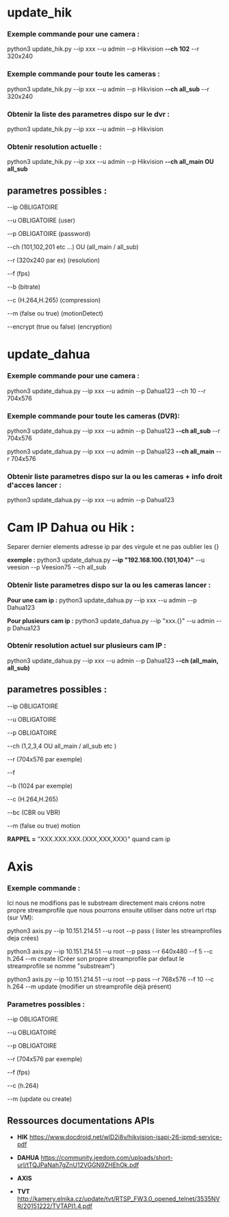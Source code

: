 # update_hik

### Exemple commande pour une camera : 
python3 update_hik.py --ip xxx --u admin --p Hikvision **--ch 102** --r 320x240 

### Exemple commande pour toute les cameras : 

python3 update_hik.py --ip xxx --u admin --p Hikvision **--ch all_sub** --r 320x240 

### Obtenir la liste des parametres dispo sur le dvr  :

python3 update_hik.py --ip xxx --u admin --p Hikvision 

### Obtenir resolution actuelle :

python3 update_hik.py --ip xxx --u admin --p Hikvision **--ch all_main OU all_sub**

## parametres possibles :

--ip OBLIGATOIRE 

--u OBLIGATOIRE (user)

--p OBLIGATOIRE (password)

--ch (101,102,201 etc ...) OU (all_main / all_sub)


--r (320x240 par ex) (resolution)

--f (fps) 

--b (bitrate)

--c (H.264,H.265) (compression)

--m (false ou true) (motionDetect)

--encrypt (true ou false) (encryption)




# update_dahua

### Exemple commande pour une camera : 

python3 update_dahua.py --ip xxx --u admin --p Dahua123 --ch 10 --r 704x576 

### Exemple commande pour toute les cameras (DVR): 

python3 update_dahua.py --ip xxx --u admin --p Dahua123 **--ch all_sub** --r 704x576 

python3 update_dahua.py --ip xxx --u admin --p Dahua123 **--ch all_main** --r 704x576 

### Obtenir liste parametres dispo sur la ou les cameras + info droit d'acces lancer :

python3 update_dahua.py --ip xxx --u admin --p Dahua123


# Cam IP Dahua ou Hik : 

Separer dernier elements adresse ip par des virgule et ne pas oublier les {} 

**exemple :** python3 update_dahua.py **--ip "192.168.100.{101,104}"** --u veesion --p Veesion75 --ch all_sub

### Obtenir liste parametres dispo sur la ou les cameras lancer :

**Pour une cam ip :** python3 update_dahua.py --ip xxx --u admin --p Dahua123

**Pour plusieurs cam ip :** python3 update_dahua.py --ip "xxx.{}" --u admin --p Dahua123

### Obtenir resolution actuel sur plusieurs cam IP :

python3 update_dahua.py --ip xxx --u admin --p Dahua123 **--ch (all_main, all_sub)**

## parametres possibles :

--ip OBLIGATOIRE 

--u OBLIGATOIRE 

--p OBLIGATOIRE 


--ch (1,2,3,4 OU all_main / all_sub etc )

--r (704x576 par exemple)

--f 

--b (1024 par exemple)

--c (H.264,H.265)

--bc (CBR ou VBR)

--m (false ou true) motion

**RAPPEL =** "XXX.XXX.XXX.{XXX,XXX,XXX}" quand cam ip


# Axis

### Exemple commande : 
Ici nous ne modifions pas le substream directement mais créons notre propre streamprofile que nous pourrons ensuite utiliser dans notre url rtsp (sur VM):

python3 axis.py --ip 10.151.214.51 --u root --p pass ( lister les streamprofiles deja crées)

python3 axis.py --ip 10.151.214.51 --u root --p pass --r 640x480 --f 5 --c h.264 --m create (Créer son propre streamprofile par defaut le streamprofile se nomme "substream")

python3 axis.py --ip 10.151.214.51 --u root --p pass --r 768x576 --f 10 --c h.264 --m update (modifier un streamprofile déjà présent)

### Parametres possibles : 

--ip OBLIGATOIRE 

--u OBLIGATOIRE 

--p OBLIGATOIRE 

--r (704x576 par exemple)

--f (fps)

--c (h.264)

--m (update ou create)



## Ressources documentations APIs
- **HIK**
  https://www.docdroid.net/wlD2i8v/hikvision-isapi-26-ipmd-service-pdf
- **DAHUA**
  https://community.jeedom.com/uploads/short-url/tTQJPaNah7gZnU12VGGN9ZHEhOk.pdf
- **AXIS**

- **TVT**
  http://kamery.elnika.cz/update/tvt/RTSP_FW3.0_opened_telnet/3535NVR/20151222/TVTAPI1.4.pdf
